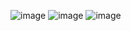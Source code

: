 ![image](https://github.com/user-attachments/assets/7109fea0-3e8f-4471-8f62-26680c4fe8da)
![image](https://github.com/user-attachments/assets/7dafa2ee-6c9b-45f3-a222-8c77f18da736)
![image](https://github.com/user-attachments/assets/fbabff8f-0900-4189-b3ae-a9a80cb55d16)

